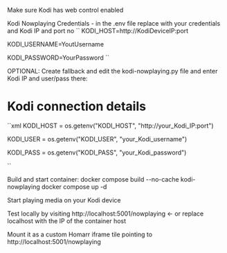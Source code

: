 Make sure Kodi has web control enabled

Kodi Nowplaying Credentials - in the .env file replace with your credentials and Kodi IP and port no
``
KODI_HOST=http://KodiDeviceIP:port

KODI_USERNAME=YoutUsername

KODI_PASSWORD=YourPassword
``

OPTIONAL: Create fallback and edit the kodi-nowplaying.py file and enter Kodi IP and user/pass there:
# Kodi connection details
``xml
KODI_HOST = os.getenv("KODI_HOST", "http://your_Kodi_IP:port")

KODI_USER = os.getenv("KODI_USER", "your_Kodi_username")

KODI_PASS = os.getenv("KODI_PASS", "your_Kodi_password")

``

Build and start container:
docker compose build --no-cache kodi-nowplaying
docker compose up -d

Start playing media on your Kodi device

Test locally by visiting http://localhost:5001/nowplaying <- or replace localhost with the IP of the container host


Mount it as a custom Homarr iframe tile pointing to http://localhost:5001/nowplaying 


